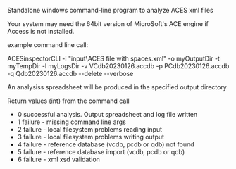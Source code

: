 Standalone windows command-line program to analyze ACES xml files

Your system may need the 64bit version of MicroSoft's ACE engine if Access is not installed.

example command line call:

ACESinspectorCLI -i "input\ACES file with spaces.xml" -o myOutputDir -t myTempDir -l myLogsDir -v VCdb20230126.accdb -p PCdb20230126.accdb -q Qdb20230126.accdb --delete --verbose


An analysiss spreadsheet will be produced in the specified output directory


Return values (int) from the command call
 - 0 successful analysis. Output spreadsheet and log file written 
 - 1 failure - missing command line args
 - 2 failure - local filesystem problems reading input
 - 3 failure - local filesystem problems writing output
 - 4 failure - reference database (vcdb, pcdb or qdb) not found
 - 5 failure - reference database import (vcdb, pcdb or qdb)
 - 6 failure - xml xsd validation



